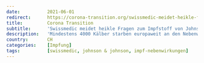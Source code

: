 ```yaml
---
date:          2021-06-01
redirect:      https://corona-transition.org/swissmedic-meidet-heikle-fragen-zum-impfstoff-von-johnson-johnson
title:         Corona Transition
subtitle:      'Swissmedic meidet heikle Fragen zum Impfstoff von Johnson&Johnson'
description:   'Mindestens 4000 Kälber starben europaweit an den Nebenwirkungen des Impfstoffs «PregSure BVD» von Pfizer, weil bei der Herstellung Zellen derselben (...)'
country:       CH
categories:    [Impfung]
tags:          [swissmedic, johnson & johnson, impf-nebenwirkungen]
---
```

